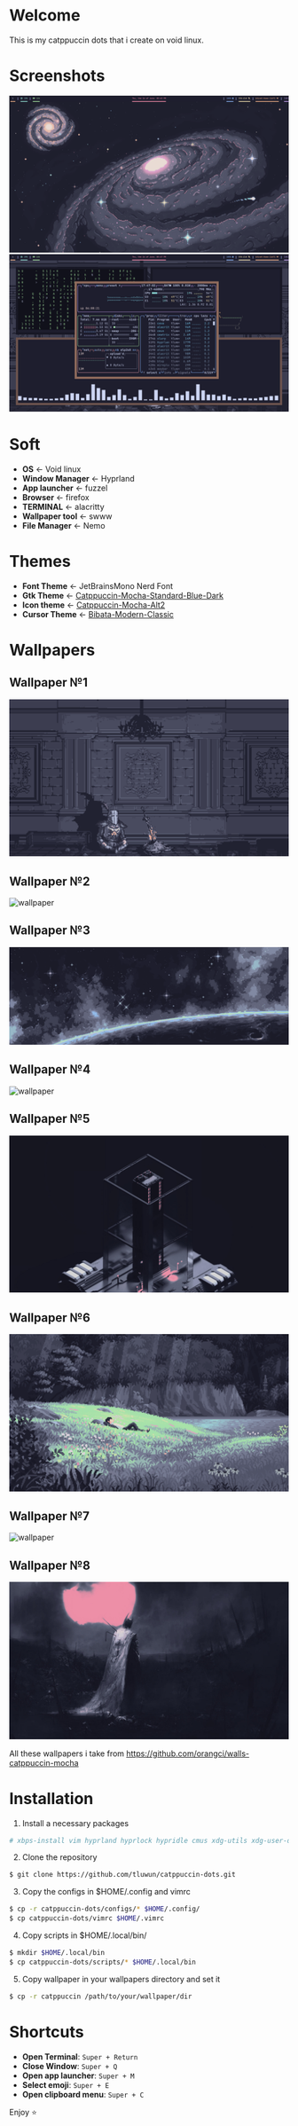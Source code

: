 # Welcome
This is my catppuccin dots that i create on void linux.

# Screenshots

![screenshot](./screenshots/screenshot1.png)
![screenshot](./screenshots/screenshot2.png)

# Soft 
- **OS** <- Void linux
- **Window Manager** <- Hyprland
- **App launcher** <- fuzzel
- **Browser** <- firefox
- **TERMINAL** <- alacritty
- **Wallpaper tool** <- swww
- **File Manager** <- Nemo
# Themes 
- **Font Theme** <- JetBrainsMono Nerd Font
- **Gtk Theme** <- [Catppuccin-Mocha-Standard-Blue-Dark](https://www.pling.com/p/1996672)
- **Icon theme** <- [Catppuccin-Mocha-Alt2](https://www.pling.com/p/1715570)
- **Cursor Theme** <- [Bibata-Modern-Classic](https://www.pling.com/p/1914825)

# Wallpapers

## Wallpaper №1
![wallpaper](./wallpapers/knight-sit.png)

## Wallpaper №2
![wallpaper](./wallpapers/old-computer.png)

## Wallpaper №3
![wallpaper](./wallpapers/pixel-planet.png)

## Wallpaper №4
![wallpaper](./wallpapers/knight-building.png)

## Wallpaper №5
![wallpaper](./wallpapers/3d-model.jpg)

## Wallpaper №6
![wallpaper](./wallpapers/pixel-napping.png)

## Wallpaper №7
![wallpaper](./wallpapers/pixel-galaxy.png)

## Wallpaper №8
![wallpaper](./wallpapers/knight-templar.png)

All these wallpapers i take from https://github.com/orangci/walls-catppuccin-mocha
# Installation

1. Install a necessary packages
```bash
# xbps-install vim hyprland hyprlock hypridle cmus xdg-utils xdg-user-dirs cava cmatrix fish-shell Waybar fastfetch alacritty btop fuzzel qt5ct qt6ct starship git gsettings-desktop-schemas curl grim slurp wl-clipboard cliphist
```
2. Clone the repository
```bash
$ git clone https://github.com/tluwun/catppuccin-dots.git
```
3. Copy the configs in $HOME/.config and vimrc
```bash
$ cp -r catppuccin-dots/configs/* $HOME/.config/
$ cp catppuccin-dots/vimrc $HOME/.vimrc
```
4. Copy scripts in $HOME/.local/bin/
```bash
$ mkdir $HOME/.local/bin
$ cp catppuccin-dots/scripts/* $HOME/.local/bin
```

5. Copy wallpaper in your wallpapers directory and set it
```bash
$ cp -r catppuccin /path/to/your/wallpaper/dir
```
# Shortcuts

- **Open Terminal**: `Super + Return`
- **Close Window**: `Super + Q`
- **Open app launcher**: `Super + M`
- **Select emoji**: `Super + E`
- **Open clipboard menu**: `Super + C`

Enjoy ⭐
